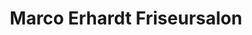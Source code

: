 ---
title: "Marco Erhardt Friseursalon"
url: /gerstetten/marco-erhardt-friseursalon/
shop: Friseur
---